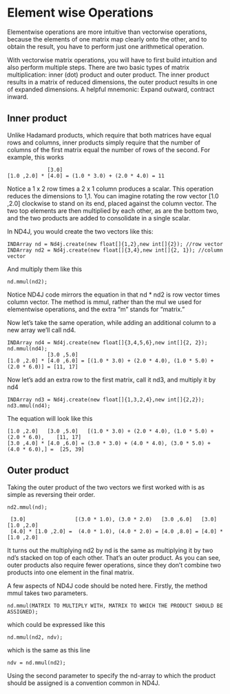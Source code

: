 # Element wise Operations

Elementwise operations are more intuitive than vectorwise operations, because the elements of one matrix map clearly onto the other, and to obtain the result, you have to perform just one arithmetical operation.

With vectorwise matrix operations, you will have to first build intuition and also perform multiple steps. There are two basic types of matrix multiplication: inner (dot) product and outer product. The inner product results in a matrix of reduced dimensions, the outer product results in one of expanded dimensions. A helpful mnemonic: Expand outward, contract inward.

## Inner product <a href="#inner-product" id="inner-product"></a>

Unlike Hadamard products, which require that both matrices have equal rows and columns, inner products simply require that the number of columns of the first matrix equal the number of rows of the second. For example, this works

```
             [3.0]
[1.0 ,2.0] * [4.0] = (1.0 * 3.0) + (2.0 * 4.0) = 11
```

Notice a 1 x 2 row times a 2 x 1 column produces a scalar. This operation reduces the dimensions to 1,1. You can imagine rotating the row vector \[1.0 ,2.0] clockwise to stand on its end, placed against the column vector. The two top elements are then multiplied by each other, as are the bottom two, and the two products are added to consolidate in a single scalar.

In ND4J, you would create the two vectors like this:

```
INDArray nd = Nd4j.create(new float[]{1,2},new int[]{2}); //row vector
INDArray nd2 = Nd4j.create(new float[]{3,4},new int[]{2, 1}); //column vector
```

And multiply them like this

```
nd.mmul(nd2);
```

Notice ND4J code mirrors the equation in that nd \* nd2 is row vector times column vector. The method is mmul, rather than the mul we used for elementwise operations, and the extra “m” stands for “matrix.”

Now let’s take the same operation, while adding an additional column to a new array we’ll call nd4.

```
INDArray nd4 = Nd4j.create(new float[]{3,4,5,6},new int[]{2, 2});
nd.mmul(nd4);                                                                                                                                                                                                                                                   
             [3.0 ,5.0]
[1.0 ,2.0] * [4.0 ,6.0] = [(1.0 * 3.0) + (2.0 * 4.0), (1.0 * 5.0) + (2.0 * 6.0)] = [11, 17]
```

Now let’s add an extra row to the first matrix, call it nd3, and multiply it by nd4

```
INDArray nd3 = Nd4j.create(new float[]{1,3,2,4},new int[]{2,2});
nd3.mmul(nd4);
```

The equation will look like this

```
[1.0 ,2.0]   [3.0 ,5.0]   [(1.0 * 3.0) + (2.0 * 4.0), (1.0 * 5.0) + (2.0 * 6.0),    [11, 17]
[3.0 ,4.0] * [4.0 ,6.0] = (3.0 * 3.0) + (4.0 * 4.0), (3.0 * 5.0) + (4.0 * 6.0),] =  [25, 39]
```

## Outer product <a href="#outer-product" id="outer-product"></a>

Taking the outer product of the two vectors we first worked with is as simple as reversing their order.

```
nd2.mmul(nd);

 [3.0]                [(3.0 * 1.0), (3.0 * 2.0)   [3.0 ,6.0]   [3.0]   [1.0 ,2.0]
 [4.0] * [1.0 ,2.0] =  (4.0 * 1.0), (4.0 * 2.0) = [4.0 ,8.0] = [4.0] * [1.0 ,2.0]
```

It turns out the multiplying nd2 by nd is the same as multiplying it by two nd’s stacked on top of each other. That’s an outer product. As you can see, outer products also require fewer operations, since they don’t combine two products into one element in the final matrix.

A few aspects of ND4J code should be noted here. Firstly, the method mmul takes two parameters.

```
nd.mmul(MATRIX TO MULTIPLY WITH, MATRIX TO WHICH THE PRODUCT SHOULD BE ASSIGNED);
```

which could be expressed like this

```
nd.mmul(nd2, ndv);
```

which is the same as this line

```
ndv = nd.mmul(nd2);
```

Using the second parameter to specify the nd-array to which the product should be assigned is a convention common in ND4J.
